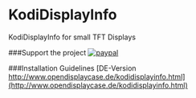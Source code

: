# KodiDisplayInfo
KodiDisplayInfo for small TFT Displays

###Support the project
[![paypal](https://www.paypalobjects.com/de_DE/DE/i/btn/btn_donateCC_LG.gif)](https://www.paypal.com/cgi-bin/webscr?cmd=_s-xclick&hosted_button_id=LNU4GGC8WDQY6)

###Installation Guidelines
[DE-Version http://www.opendisplaycase.de/kodidisplayinfo.html](http://www.opendisplaycase.de/kodidisplayinfo.html)
